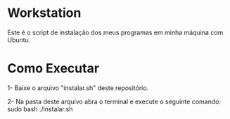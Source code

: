 # Workstation
Este é o script de instalação dos meus programas em minha máquina com Ubuntu.

# Como Executar

1- Baixe o arquivo "instalar.sh" deste repositório.

2- Na pasta deste arquivo abra o terminal e execute o seguinte comando: <addr>sudo bash ./instalar.sh</addr>

